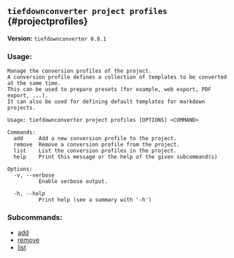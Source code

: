 ## `tiefdownconverter project profiles` {#projectprofiles}

**Version:** `tiefdownconverter 0.8.1`

### Usage:
```
Manage the conversion profiles of the project.
A conversion profile defines a collection of templates to be converted at the same time.
This can be used to prepare presets (for example, web export, PDF export, ...).
It can also be used for defining default templates for markdown projects.

Usage: tiefdownconverter project profiles [OPTIONS] <COMMAND>

Commands:
  add     Add a new conversion profile to the project.
  remove  Remove a conversion profile from the project.
  list    List the conversion profiles in the project.
  help    Print this message or the help of the given subcommand(s)

Options:
  -v, --verbose
          Enable verbose output.

  -h, --help
          Print help (see a summary with '-h')
```

### Subcommands:
- [add](#projectprofilesadd)
- [remove](#projectprofilesremove)
- [list](#projectprofileslist)

